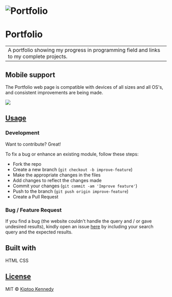# ![Portfolio]( https://kiptoo-097.github.io/Portfolio-Landing-Page)
# Portfolio
<table>
<tr>
<td>
  A portfolio showing my progress in programming field and links to my complete projects.
</td>
</tr>
</table>

## Mobile support
The Portfolio web page is compatible with devices of all sizes and all OS's, and consistent improvements are being made.

![]( https://kiptoo-097.github.io/Portfolio-Landing-Page)




## [Usage]( https://kiptoo-097.github.io/Portfolio-Landing-Page) 

### Development
Want to contribute? Great!

To fix a bug or enhance an existing module, follow these steps:

- Fork the repo
- Create a new branch (`git checkout -b improve-feature`)
- Make the appropriate changes in the files
- Add changes to reflect the changes made
- Commit your changes (`git commit -am 'Improve feature'`)
- Push to the branch (`git push origin improve-feature`)
- Create a Pull Request 

### Bug / Feature Request

If you find a bug (the website couldn't handle the query and / or gave undesired results), kindly open an issue [here]( https://kiptoo-097.github.io/Portfolio-Landing-Page) by including your search query and the expected results.


## Built with 

HTML
CSS

## [License]( https://kiptoo-097.github.io/Portfolio-Landing-Page/LICENSE.md)

MIT © [Kiptoo Kennedy]( https://kiptoo-097.github.io)

